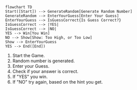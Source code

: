 ```mermaid
flowchart TD
Start([Start]) --> GenerateRandom[Generate Random Number]
GenerateRandom --> EnterYourGuess[Enter Your Guess]
EnterYourGuess --> IsGuessCorrect{Is Guess Correct?}
IsGuessCorrect --> |YES|
IsGuessCorrect --> |NO|
YES --> Win[You Win]
NO --> Show[Show: Too High, or Too Low]
Show --> EnterYourGuess
YES --> End([End])
```

1. Start the Game.
2. Random number is generated.
3. Enter your Guess.
4. Check if your answer is correct.
5. If "YES" you win.
6. If "NO" try again, based on the hint you get.
